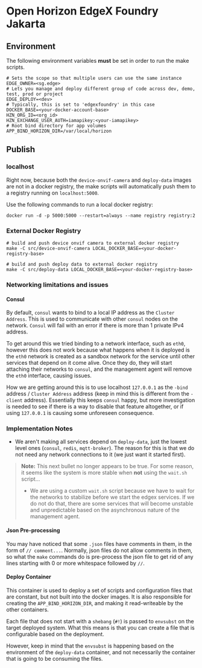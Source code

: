 # Open Horizon EdgeX Foundry Jakarta

## Environment
The following environment variables **must** be set in order to run the make scripts.
```shell
# Sets the scope so that multiple users can use the same instance
EDGE_OWNER=<sg.edge>
# Lets you manage and deploy different group of code across dev, demo, test, prod or project
EDGE_DEPLOY=<dev>
# Typically, this is set to 'edgexfoundry' in this case
DOCKER_BASE=<your-docker-account-base>
HZN_ORG_ID=<org_id>
HZN_EXCHANGE_USER_AUTH=iamapikey:<your-iamapikey>
# Root bind directory for app volumes
APP_BIND_HORIZON_DIR=/var/local/horizon
```

## Publish
### localhost
Right now, because both the `device-onvif-camera` and `deploy-data` images are not in a docker registry,
the make scripts will automatically push them to a registry running on `localhost:5000`.

Use the following commands to run a local docker registry:
```shell
docker run -d -p 5000:5000 --restart=always --name registry registry:2
```

### External Docker Registry
```shell
# build and push device onvif camera to external docker registry
make -C src/device-onvif-camera LOCAL_DOCKER_BASE=<your-docker-registry-base>

# build and push deploy data to external docker registry
make -C src/deploy-data LOCAL_DOCKER_BASE=<your-docker-registry-base>
```

### Networking limitations and issues
#### Consul
By default, `consul` wants to bind to a local IP address as the `Cluster Address`. This is used
to communicate with other `consul` nodes on the network. `Consul` will fail with an error if there
is more than 1 private IPv4 address.

To get around this we tried binding to a network interface, such as `eth0`, however this does not
work because what happens when it is deployed is the `eth0` network is created as a sandbox network for
the service until other services that depend on it come alive. Once they do, they will start attaching their
networks to `consul`, and the management agent will remove the `eth0` interface, causing issues.

How we are getting around this is to use localhost `127.0.0.1` as the `-bind` address / `Cluster Address` address 
(keep in mind this is different from the `-client` address). Essentially this keeps `consul` happy, but more investigation
is needed to see if there is a way to disable that feature altogether, or if using `127.0.0.1` is causing
some unforeseen consequence.

### Implementation Notes
- We aren't making all services depend on `deploy-data`, just the lowest level ones (`consul`, `redis`, `mqtt-broker`).
The reason for this is that we do not need any network connections to it (we just want it started first).

> **Note:** This next bullet no longer appears to be true. For some reason, it seems like the system
> is more stable when **not** using the `wait.sh` script...
> - We are using a custom `wait.sh` script because we have to wait for the networks to stabilize before we
> start the edgex services. If we do not do that, there are some services that will become unstable and unpredictable based on
> the asynchronous nature of the management agent.

#### Json Pre-processing
You may have noticed that some `.json` files have comments in them, in the form of `// comment...`.
Normally, json files do not allow comments in them, so what the `make` commands do is pre-process
the json file to get rid of any lines starting with 0 or more whitespace followed by `//`.

#### Deploy Container
This container is used to deploy a set of scripts and configuration files that are constant, but not
built into the docker images. It is also responsible for creating the `APP_BIND_HORIZON_DIR`, and making it 
read-writeable by the other containers.

Each file that does not start with a `shebang` (`#!`) is passed to `envsubst` on the target deployed
system. What this means is that you can create a file that is configurable based on the deployment.

However, keep in mind that the `envsubst` is happening based on the environment of the `deploy-data`
container, and not necessarily the container that is going to be consuming the files.
